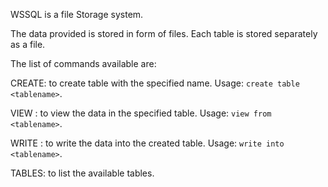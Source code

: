 WSSQL is a file Storage system.

The data provided is stored in form of files. Each table is stored separately as a file.

The list of commands available are:

CREATE: to create table with the specified name. 
Usage: `create table <tablename>`.

VIEW  : to view the data in the specified table. 
Usage: `view from <tablename>`.

WRITE : to write the data into the created table. 
Usage: `write into <tablename>`.

TABLES: to list the available tables.

